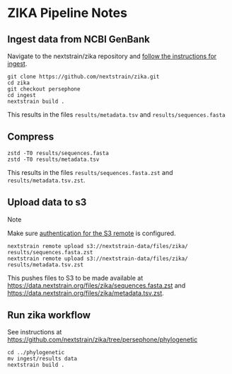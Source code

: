 # ZIKA Pipeline Notes

## Ingest data from NCBI GenBank

Navigate to the nextstrain/zika repository and [follow the instructions for ingest](https://github.com/nextstrain/zika/tree/persephone/ingest).

```
git clone https://github.com/nextstrain/zika.git
cd zika
git checkout persephone
cd ingest
nextstrain build .
```

This results in the files `results/metadata.tsv` and `results/sequences.fasta`

## Compress

```
zstd -T0 results/sequences.fasta
zstd -T0 results/metadata.tsv
```

This results in the files `results/sequences.fasta.zst` and `results/metadata.tsv.zst`.

## Upload data to s3

> [!NOTE]
> Make sure [authentication for the S3 remote](https://docs.nextstrain.org/projects/cli/en/stable/remotes/s3/#authentication) is configured.

```
nextstrain remote upload s3://nextstrain-data/files/zika/ results/sequences.fasta.zst
nextstrain remote upload s3://nextstrain-data/files/zika/ results/metadata.tsv.zst
```

This pushes files to S3 to be made available at https://data.nextstrain.org/files/zika/sequences.fasta.zst and https://data.nextstrain.org/files/zika/metadata.tsv.zst.

## Run zika workflow

See instructions at https://github.com/nextstrain/zika/tree/persephone/phylogenetic

```
cd ../phylogenetic
mv ingest/results data
nextstrain build .
```
